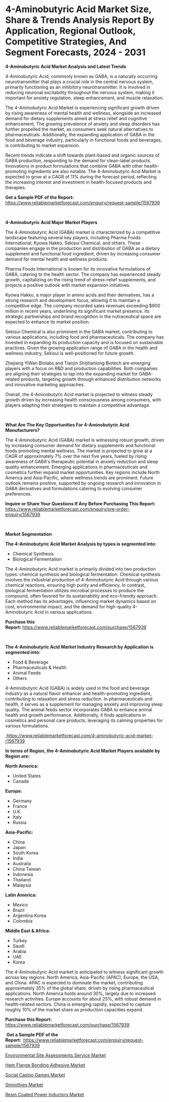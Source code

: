 <p><h1>4-Aminobutyric Acid Market Size, Share & Trends Analysis Report By Application, Regional Outlook, Competitive Strategies, And Segment Forecasts, 2024 - 2031</h1></p><p><strong>4-Aminobutyric Acid Market Analysis and Latest Trends</strong></p>
<p><p>4-Aminobutyric Acid, commonly known as GABA, is a naturally occurring neurotransmitter that plays a crucial role in the central nervous system, primarily functioning as an inhibitory neurotransmitter. It is involved in reducing neuronal excitability throughout the nervous system, making it important for anxiety regulation, sleep enhancement, and muscle relaxation.</p><p>The 4-Aminobutyric Acid Market is experiencing significant growth driven by rising awareness of mental health and wellness, alongside an increased demand for dietary supplements aimed at stress relief and cognitive enhancement. The growing prevalence of anxiety and sleep disorders has further propelled the market, as consumers seek natural alternatives to pharmaceuticals. Additionally, the expanding application of GABA in the food and beverage industry, particularly in functional foods and beverages, is contributing to market expansion.</p><p>Recent trends indicate a shift towards plant-based and organic sources of GABA production, responding to the demand for clean-label products. Innovations in product formulations that combine GABA with other health-promoting ingredients are also notable. The 4-Aminobutyric Acid Market is expected to grow at a CAGR of 11% during the forecast period, reflecting the increasing interest and investment in health-focused products and therapies.</p></p>
<p><strong>Get a Sample PDF of the Report:&nbsp;</strong> <a href="https://www.reliablemarketforecast.com/enquiry/request-sample/1567939?utm_campaign=1870&utm_medium=2&utm_source=Github&utm_content=ia&utm_term=07122024&utm_id=4-aminobutyric-acid">https://www.reliablemarketforecast.com/enquiry/request-sample/1567939</a></p>
<p>&nbsp;</p>
<p><strong>4-Aminobutyric Acid Major Market Players</strong></p>
<p><p>The 4-Aminobutyric Acid (GABA) market is characterized by a competitive landscape featuring several key players, including Pharma Foods International, Kyowa Hakko, Sekisui Chemical, and others. These companies engage in the production and distribution of GABA as a dietary supplement and functional food ingredient, driven by increasing consumer demand for mental health and wellness products.</p><p>Pharma Foods International is known for its innovative formulations of GABA, catering to the health sector. The company has experienced steady growth, capitalizing on the rising trend of stress-relief supplements, and projects a positive outlook with market expansion initiatives.</p><p>Kyowa Hakko, a major player in amino acids and their derivatives, has a strong research and development focus, allowing it to maintain a competitive edge. The company recorded sales revenues exceeding $900 million in recent years, underlining its significant market presence. Its strategic partnerships and brand recognition in the nutraceutical space are expected to enhance its market position.</p><p>Sekisui Chemical is also prominent in the GABA market, contributing to various applications, including food and pharmaceuticals. The company has invested in expanding its production capacity and is focused on sustainable practices. Given the growing application range of GABA in the health and wellness industry, Sekisui is well-positioned for future growth.</p><p>Zhejiang YiWan Biolabs and Tianjin Shijitianlong Biotech are emerging players with a focus on R&D and production capabilities. Both companies are aligning their strategies to tap into the expanding market for GABA-related products, targeting growth through enhanced distribution networks and innovative marketing approaches.</p><p>Overall, the 4-Aminobutyric Acid market is projected to witness steady growth driven by increasing health consciousness among consumers, with players adapting their strategies to maintain a competitive advantage.</p></p>
<p>&nbsp;</p>
<p><strong>What Are The Key Opportunities For 4-Aminobutyric Acid Manufacturers?</strong></p>
<p><p>The 4-Aminobutyric Acid (GABA) market is witnessing robust growth, driven by increasing consumer demand for dietary supplements and functional foods promoting mental wellness. The market is projected to grow at a CAGR of approximately 7% over the next five years, fueled by rising awareness of GABA's therapeutic potential in anxiety reduction and sleep quality enhancement. Emerging applications in pharmaceuticals and cosmetics further expand market opportunities. Key regions include North America and Asia-Pacific, where wellness trends are prominent. Future outlook remains positive, supported by ongoing research and innovation in GABA derivatives and formulations catering to evolving consumer preferences.</p></p>
<p><strong>Inquire or Share Your Questions If Any Before Purchasing This Report:</strong> <a href="https://www.reliablemarketforecast.com/enquiry/pre-order-enquiry/1567939?utm_campaign=1870&utm_medium=2&utm_source=Github&utm_content=ia&utm_term=07122024&utm_id=4-aminobutyric-acid">https://www.reliablemarketforecast.com/enquiry/pre-order-enquiry/1567939</a></p>
<p>&nbsp;</p>
<p><strong>Market Segmentation</strong></p>
<p><strong>The 4-Aminobutyric Acid Market Analysis by types is segmented into:</strong></p>
<p><ul><li>Chemical Synthesis</li><li>Biological Fermentation</li></ul></p>
<p><p>The 4-Aminobutyric Acid market is primarily divided into two production types: chemical synthesis and biological fermentation. Chemical synthesis involves the industrial production of 4-Aminobutyric Acid through various chemical reactions, ensuring high purity and efficiency. In contrast, biological fermentation utilizes microbial processes to produce the compound, often favored for its sustainability and eco-friendly approach. Each method has its advantages, influencing market dynamics based on cost, environmental impact, and the demand for high-quality 4-Aminobutyric Acid in various applications.</p></p>
<p><strong>Purchase this Report:&nbsp;</strong><a href="https://www.reliablemarketforecast.com/purchase/1567939?utm_campaign=1870&utm_medium=2&utm_source=Github&utm_content=ia&utm_term=07122024&utm_id=4-aminobutyric-acid">https://www.reliablemarketforecast.com/purchase/1567939</a></p>
<p>&nbsp;</p>
<p><strong>The 4-Aminobutyric Acid Market Industry Research by Application is segmented into:</strong></p>
<p><ul><li>Food & Beverage</li><li>Pharmaceuticals & Health</li><li>Animal Feeds</li><li>Others</li></ul></p>
<p><p>4-Aminobutyric Acid (GABA) is widely used in the food and beverage industry as a natural flavor enhancer and health-promoting ingredient, contributing to relaxation and stress reduction. In pharmaceuticals and health, it serves as a supplement for managing anxiety and improving sleep quality. The animal feeds sector incorporates GABA to enhance animal health and growth performance. Additionally, it finds applications in cosmetics and personal care products, leveraging its calming properties for various formulations.</p></p>
<p><a href="https://www.reliablemarketforecast.com/4-aminobutyric-acid-market-r1567939?utm_campaign=1870&utm_medium=2&utm_source=Github&utm_content=ia&utm_term=07122024&utm_id=4-aminobutyric-acid">&nbsp;https://www.reliablemarketforecast.com/4-aminobutyric-acid-market-r1567939</a></p>
<p><strong>In terms of Region, the 4-Aminobutyric Acid Market Players available by Region are:</strong></p>
<p>
    <p> <strong> North America: </strong>
        <ul>
            <li>United States</li>
            <li>Canada</li>
        </ul>
        </p> 
    <p> <strong> Europe: </strong>
        <ul>
            <li>Germany</li>
            <li>France</li>
            <li>U.K.</li>
            <li>Italy</li>
            <li>Russia</li>
        </ul>
        </p> 
    <p> <strong> Asia-Pacific: </strong>
        <ul>
            <li>China</li>
            <li>Japan</li>
            <li>South Korea</li>
            <li>India</li>
            <li>Australia</li>
            <li>China Taiwan</li>
            <li>Indonesia</li>
            <li>Thailand</li>
            <li>Malaysia</li>
        </ul>
        </p> 
    <p> <strong> Latin America: </strong>
        <ul>
            <li>Mexico</li>
            <li>Brazil</li>
            <li>Argentina Korea</li>
            <li>Colombia</li>
        </ul>
        </p> 
    <p> <strong> Middle East & Africa: </strong>
        <ul>
            <li>Turkey</li>
            <li>Saudi</li>
            <li>Arabia</li>
            <li>UAE</li>
            <li>Korea</li>
        </ul>
    </p>
    </p>
<p><p>The 4-Aminobutyric Acid market is anticipated to witness significant growth across key regions: North America, Asia-Pacific (APAC), Europe, the USA, and China. APAC is expected to dominate the market, contributing approximately 35% of the global share, driven by rising pharmaceutical applications. North America holds around 30%, largely due to increased research activities. Europe accounts for about 25%, with robust demand in health-related sectors. China is emerging rapidly, expected to capture roughly 10% of the market share as production capacities expand.</p></p>
<p><strong>Purchase this Report: </strong><a href="https://www.reliablemarketforecast.com/purchase/1567939?utm_campaign=1870&utm_medium=2&utm_source=Github&utm_content=ia&utm_term=07122024&utm_id=4-aminobutyric-acid">https://www.reliablemarketforecast.com/purchase/1567939</a></p>
<p>&nbsp;<strong>Get a Sample PDF of the Report:&nbsp;&nbsp;</strong><a href="https://www.reliablemarketforecast.com/enquiry/request-sample/1567939?utm_campaign=1870&utm_medium=2&utm_source=Github&utm_content=ia&utm_term=07122024&utm_id=4-aminobutyric-acid">https://www.reliablemarketforecast.com/enquiry/request-sample/1567939</a></p>
<p><strong></strong></p>
<p><p><a href="https://issuu.com/reportprime-2/docs/environmental-site-assessments-service-market-size?utm_campaign=1870&utm_medium=2&utm_source=Github&utm_content=ia&utm_term=07122024&utm_id=4-aminobutyric-acid">Environmental Site Assessments Service Market</a></p><p><a href="https://github.com/PeterParrish5/Market-Research-Report-List-7/blob/main/hem-flange-bonding-adhesive-market.md?utm_campaign=1870&utm_medium=2&utm_source=Github&utm_content=ia&utm_term=07122024&utm_id=4-aminobutyric-acid">Hem Flange Bonding Adhesive Market</a></p><p><a href="https://www.linkedin.com/pulse/growth-projections-social-casino-games-market-in-depth-size-hkd9e?utm_campaign=1870&utm_medium=2&utm_source=Github&utm_content=ia&utm_term=07122024&utm_id=4-aminobutyric-acid">Social Casino Games Market</a></p><p><a href="https://www.linkedin.com/pulse/compreh-proposis-fbaif?utm_campaign=1870&utm_medium=2&utm_source=Github&utm_content=ia&utm_term=07122024&utm_id=4-aminobutyric-acid">Smoothies Market</a></p><p><a href="https://issuu.com/reportprime-2/docs/resin-coated-power-inductors-market-size-2030.pptx?utm_campaign=1870&utm_medium=2&utm_source=Github&utm_content=ia&utm_term=07122024&utm_id=4-aminobutyric-acid">Resin Coated Power Inductors Market</a></p></p>